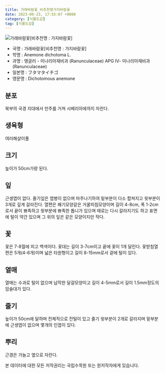 ```yaml
---
title: 가래바람꽃_비추천명가지바람꽃
date: 2023-09-23, 17:55:07 +0800
category: [식물도감]
tag: [식물도감]
---
```




![가래바람꽃[비추천명 : 가지바람꽃]](http://www.nature.go.kr/fileUpload/plants/basic/Ranunculaceae/Anemone/14061/14061_20160804143503139files_th2.jpg)
- 국명 : 가래바람꽃[비추천명 : 가지바람꽃]
- 학명 : Anemone dichotoma L.
- 과명 : 앵글러 - 미나리아재비과 (Ranunculaceae) APG Ⅳ- 미나리아재비과 (Ranunculaceae)
- 일본명 : フタマタイチゴ
- 영문명 : Dichotomous anemone


## 분포
북부의 국경 지대에서 만주를 거쳐 시베리아에까지 자란다.
## 생육형
여러해살이풀 
## 크기
높이가 50cm가량 된다.
## 잎
근생엽이 없다. 줄기잎은 엽병이 없으며 마주나기하여 밑부분이 다소 합쳐지고 윗부분이 3개로 깊게 갈라진다. 열편은 쐐기모양같은 거꿀피침모양이며 길이 4-8cm, 폭 1-2cm로서 끝이 뾰족하고 윗부분에 뾰족한 톱니가 있으며 때로는 다시 갈라지기도 하고 표면에 털이 약간 있으며 그 위의 잎은 같은 모양이지만 작다.
## 꽃
꽃은 7-8월에 피고 백색이다. 꽃대는 길이 3-7cm이고 끝에 꽃이 1개 달린다. 꽃받침열편은 5개(4-6개)이며 넓은 타원형이고 길이 8-15mm로서 겉에 털이 있다.
## 열매
열매는 수과로 털이 없으며 납작한 달걀모양이고 길이 4-5mm로서 길이 1.5mm정도의 암술대가 있다.
## 줄기
높이가 50cm에 달하며 전체적으로 잔털이 있고 줄기 윗부분이 2개로 갈라지며 밑부분에 근생엽이 없으며 몇개의 인엽이 있다.
## 뿌리
근경은 가늘고 옆으로 자란다.






본 데이터에 대한 모든 저작권리는 국립수목원 또는 원저작자에게 있습니다.

